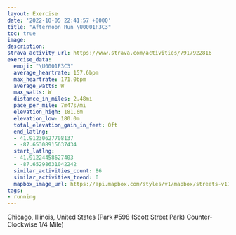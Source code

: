 ```yaml
---
layout: Exercise
date: '2022-10-05 22:41:57 +0000'
title: "Afternoon Run \U0001F3C3"
toc: true
image:
description:
strava_activity_url: https://www.strava.com/activities/7917922816
exercise_data:
  emoji: "\U0001F3C3"
  average_heartrate: 157.6bpm
  max_heartrate: 171.0bpm
  average_watts: W
  max_watts: W
  distance_in_miles: 2.48mi
  pace_per_mile: 7m47s/mi
  elevation_high: 181.6m
  elevation_low: 180.0m
  total_elevation_gain_in_feet: 0ft
  end_latlng:
  - 41.91230627708137
  - -87.65308915637434
  start_latlng:
  - 41.91224458627403
  - -87.65298631042242
  similar_activities_count: 86
  similar_activities_trend: 0
  mapbox_image_url: https://api.mapbox.com/styles/v1/mapbox/streets-v11/static/path-5+787af2-1.0(e%7Bx~F~k~uO%3FaBF%5BfCgEDGTM%5Eo%40AGQQAc%40IcM%3FuDGoFAmADcB%40GZWV%5BLCj%40FLDFJ%40LCrBDpBDZNTPJPD~%40%3FXGNMHKJWB%5B%40u%40CqBGUQWUKSCm%40Bg%40FWVMh%40Az%40B%5C%3FhA%3FNFVTTRJRB%60%40Eh%40%40HAHGLQJa%40Ba%40E_DGWKMQOKCIAo%40Bo%40HKHMRGTC%5E%40tBDr%40DLLPVL~%40%40d%40CXQNi%40Bq%40CiCCOGKMQWMSCYBg%40B%5DFGDOXCN%3F%7CDBNDJTV%60%40NhAATENOJ_%40DYAeDGa%40OUWMWEg%40Bg%40FSLGHQd%40A%5CLjDHRPLLFR%40~%40EZGLKLYDm%40CyCCSQWIIQImCEKI%5DBmACMBe%40RIJDbA%3Fr%40HjAF%7CBCl%40CxCFnJEdCEVKXEfAYbBs%40~%40%7D%40zAJ%5CMp%40%3Fv%40),pin-s-s+e5b22e(-87.65136,41.91171),pin-s-f+89ae00(-87.65140000000007,41.91184999999997)/auto/800x800?access_token=pk.eyJ1Ijoiam9zaGJlY2ttYW4iLCJhIjoiY205eWR2aDd1MWZ6djJrbXc4a3M0bWZleiJ9.XiG9OWkNcZk2QzjJbxLB4A
tags:
- running
---
```




Chicago, Illinois, United States (Park #598 (Scott Street Park) Counter-Clockwise 1/4 Mile)
